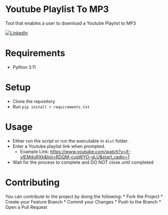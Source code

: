 # Youtube Playlist To MP3
Tool that enables a user to download a Youtube Playlist to MP3

[![LinkedIn](https://img.shields.io/static/v1.svg?label=LinkedIn&message=@akashdigumber&color=success&logo=linkedin&style=flat&logoColor=white&colorA=blue)](https://www.linkedin.com/in/akash-digumber-7527b11b5/)

# Requirements
 * Python 3.11
 
# Setup
 * Clone the repository
 * Run `pip install r requirements.txt`
 
# Usage
* Either run the script or run the executable in `dist` folder.
* Enter a Youtube playlist link when prompted. 
  * Example Link: https://www.youtube.com/watch?v=X-yIEMduRXk&list=RDQM-cupWYO-gLU&start_radio=1
* Wait for the process to complete and DO NOT close until completed

# Contributing

You can contribute to the project by doing the following:
    * Fork the Project
    * Create your Feature Branch
    * Commit your Changes
    * Push to the Branch
    * Open a Pull Request
